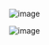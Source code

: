 ![image](https://user-images.githubusercontent.com/51965140/169104319-625dcf25-197e-433a-b6ac-5142b4e3edd6.png)

![image](https://user-images.githubusercontent.com/51965140/169104387-8f2c99db-5dc7-46bf-86af-ab5bf3a755cd.png)
